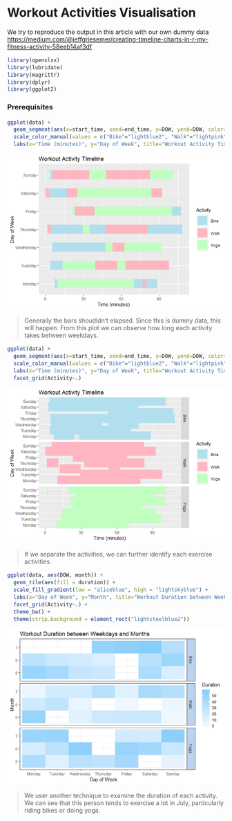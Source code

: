 Workout Activities Visualisation
================================

We try to reproduce the output in this article with our own dummy data
<https://medium.com/@jeffgriesemer/creating-timeline-charts-in-r-my-fitness-activity-58eeb14af3df>

``` r
library(openxlsx)
library(lubridate)
library(magrittr)
library(dplyr)
library(ggplot2)
```

### Prerequisites


``` r
ggplot(data) +
  geom_segment(aes(x=start_time, xend=end_time, y=DOW, yend=DOW, color=Activity), size=10) +
  scale_color_manual(values = c("Bike"="lightblue2", "Walk"="lightpink", "Yoga"="darkseagreen1")) +
  labs(x="Time (minutes)", y="Day of Week", title="Workout Activity Timeline") 
```

![](plots/plot1-1.png)

> Generally the bars shoudldn’t elapsed.
Since this is dummy data, this will happen. From this plot we can
observe how long each activity takes between weekdays.

``` r
ggplot(data) +
  geom_segment(aes(x=start_time, xend=end_time, y=DOW, yend=DOW, color=Activity), size=10) +
  scale_color_manual(values = c("Bike"="lightblue2", "Walk"="lightpink", "Yoga"="darkseagreen1")) +
  labs(x="Time (minutes)", y="Day of Week", title="Workout Activity Timeline") +
  facet_grid(Activity~.)
```

![](plots/plo2-1.png)

> If we separate the activities, we can
further identify each exercise activities.

``` r
ggplot(data, aes(DOW, month)) + 
  geom_tile(aes(fill = duration)) + 
  scale_fill_gradient(low = "aliceblue", high = "lightskyblue") +
  labs(x="Day of Week", y="Month", title="Workout Duration between Weekdays and Months", fill="Duration") +
  facet_grid(Activity~.) +
  theme_bw() +
  theme(strip.background = element_rect("lightsteelblue2")) 
```

![](plots/plot3-1.png)

> We user another technique to examine
the duration of each activity. We can see that this person tends to
exercise a lot in July, particularly riding bikes or doing yoga.
